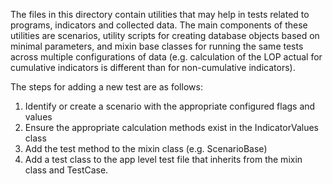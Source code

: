 
The files in this directory contain utilities that may help in tests related to programs, indicators and collected data.  The main components of these utilities are scenarios, utility scripts for creating database objects based on minimal parameters, and mixin base classes for running the same tests across multiple configurations of data (e.g. calculation of the LOP actual for cumulative indicators is different than for non-cumulative indicators).

The steps for adding a new test are as follows:
1. Identify or create a scenario with the appropriate configured flags and values
2. Ensure the appropriate calculation methods exist in the IndicatorValues class
3. Add the test method to the mixin class (e.g. ScenarioBase)
4. Add a test class to the app level test file that inherits from the mixin class and TestCase.
